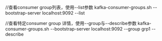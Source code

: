 //查看consumer group列表，使用--list参数
kafka-consumer-groups.sh --bootstrap-server localhost:9092 --list

//查看特定consumer group 详情，使用--group与--describe参数
kafka-consumer-groups.sh  --bootstrap-server localhost:9092 --group grp1 --describe